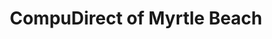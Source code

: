 ---
title: "CompuDirect of Myrtle Beach"
url: /myrtle-beach/compudirect-of-myrtle-beach/
shop: computer
---